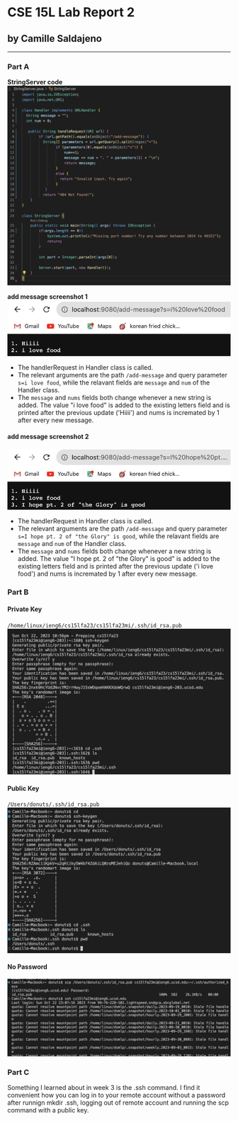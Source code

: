 # CSE 15L Lab Report 2
## by Camille Saldajeno
___

### Part A
**StringServer code**
![Image](stringServerCode.png)

**add message screenshot 1**
![Image2](message1.png)

* The handlerRequest in Handler class is called.
* The relevant arguments are the path `/add-message` and query parameter `s=i love food`, while the relavant fields are `message` and `num` of the Handler class.
* The  `message` and `nums` fields both change whenever a new string is added. The value "i love food" is added to the existing letters field and is printed after the previous update ('Hiiii') and nums is incremated by 1 after every new message.


#### add message screenshot 2
![Image3](message2.png)
* The handlerRequest in Handler class is called.
* The relevant arguments are the path `/add-message` and query parameter `s=I hope pt. 2 of "the Glory" is good`, while the relavant fields are `message` and `num` of the Handler class.
* The  `message` and `nums` fields both change whenever a new string is added. The value "I hope pt. 2 of "the Glory" is good" is added to the existing letters field and is printed after the previous update ('i love food') and nums is incremated by 1 after every new message.

### Part B
#### Private Key
`/home/linux/ieng6/cs15lfa23/cs15lfa23mi/.ssh/id_rsa.pub`
![Image4](private_key.png)

#### Public Key
`/Users/donuts/.ssh/id_rsa.pub`
![Image5](public_key.png)

#### No Password
![Image6](no_password.png)

### Part C
Something I learned about in week 3 is the .ssh command. I find it convenient how you can log in to your remote account without a password after runnign mkdir .ssh, logging out of remote account and running the scp command with a public key.
